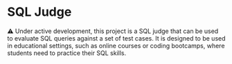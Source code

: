 # SQL Judge

⚠️ Under active development, this project is a SQL judge that can be used to evaluate SQL queries against a set of test cases. It is designed to be used in educational settings, such as online courses or coding bootcamps, where students need to practice their SQL skills.
